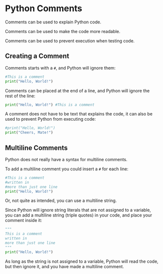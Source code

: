 # Python Comments

Comments can be used to explain Python code.

Comments can be used to make the code more readable.

Comments can be used to prevent execution when testing code.

## Creating a Comment
Comments starts with a ```#```, and Python will ignore them:
```python
#This is a comment
print("Hello, World!")
```

Comments can be placed at the end of a line, and Python will ignore the rest of the line:
```python
print("Hello, World!") #This is a comment
```

A comment does not have to be text that explains the code, it can also be used to prevent Python from executing code:
```python
#print("Hello, World!")
print("Cheers, Mate!")
```

## Multiline Comments
Python does not really have a syntax for multiline comments.

To add a multiline comment you could insert a ```#``` for each line:

```python
#This is a comment
#written in
#more than just one line
print("Hello, World!")
```

Or, not quite as intended, you can use a multiline string.

Since Python will ignore string literals that are not assigned to a variable, you can add a multiline string (triple quotes) in your code, and place your comment inside it:
```python
"""
This is a comment
written in
more than just one line
"""
print("Hello, World!")
```

As long as the string is not assigned to a variable, Python will read the code, but then ignore it, and you have made a multiline comment.
